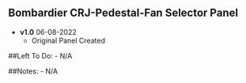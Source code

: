 ## Bombardier CRJ-Pedestal-Fan Selector Panel
- **v1.0** 06-08-2022
    - Original Panel Created


##Left To Do:
    - N/A
	
##Notes:
    - N/A
